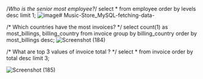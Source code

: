 
/*Who is the senior most employee?*/
select * from employee
order by levels desc
limit 1;
![image](https://github.com/DebopriyoSarkar97/Music-Store_MySQL-fetching-data-/assets/107385671/48afff2a-736c-4030-980f-5fed22ce94e3)# Music-Store_MySQL-fetching-data-


/* Which countries have the most invoices? 
*/
select count(1) as most_billings, billing_country 
from invoice
group by  billing_country 
order by most_billings desc;
![Screenshot (184)](https://github.com/DebopriyoSarkar97/Music-Store_MySQL-fetching-data-/assets/107385671/96fc175f-a9c8-4670-b950-2d1fbbab8f94)


/* What are top 3 values of invoice total ?
*/
select * from invoice 
order by total desc
limit 3;

![Screenshot (185)](https://github.com/DebopriyoSarkar97/Music-Store_MySQL-fetching-data-/assets/107385671/37fe10b9-777d-4a10-9275-16e992f11e1d)
